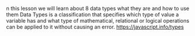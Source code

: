 n this lesson we will learn about 8 data types what they are and how to use them Data Types is a classification that 
specifies which type of value a variable has and what type of mathematical, relational or logical operations can be applied to it without causing an error.
https://javascript.info/types
